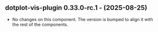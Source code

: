   ## dotplot-vis-plugin 0.33.0-rc.1 - (2025-08-25)
  
  * No changes on this component. The version is bumped to align it
    with the rest of the components.
